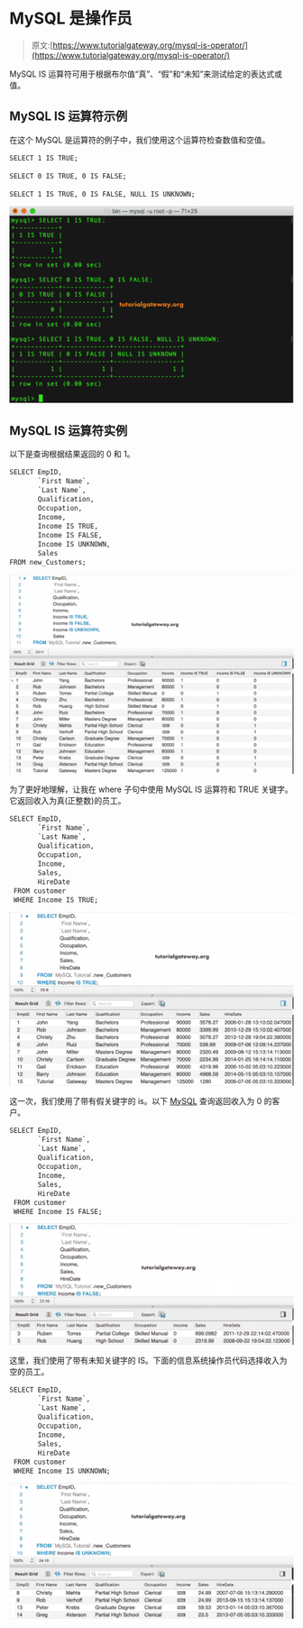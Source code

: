 # MySQL 是操作员

> 原文:[https://www.tutorialgateway.org/mysql-is-operator/](https://www.tutorialgateway.org/mysql-is-operator/)

MySQL IS 运算符可用于根据布尔值“真”、“假”和“未知”来测试给定的表达式或值。

## MySQL IS 运算符示例

在这个 MySQL 是运算符的例子中，我们使用这个运算符检查数值和空值。

```
SELECT 1 IS TRUE;

SELECT 0 IS TRUE, 0 IS FALSE;

SELECT 1 IS TRUE, 0 IS FALSE, NULL IS UNKNOWN;
```

![MySQL IS 1](img/09d486dd56c37da111a8c81af6bc14d1.png)

## MySQL IS 运算符实例

以下是查询根据结果返回的 0 和 1。

```
SELECT EmpID, 
       `First Name`,
       `Last Name`,
       Qualification,
       Occupation,
       Income,
       Income IS TRUE,
       Income IS FALSE,
       Income IS UNKNOWN,
       Sales
FROM new_Customers;    
```

![MySQL IS Operator 3](img/06aba86973b32ddabf579e180cad14e9.png)

为了更好地理解，让我在 where 子句中使用 MySQL IS 运算符和 TRUE 关键字。它返回收入为真(正整数)的员工。

```
SELECT EmpID, 
       `First Name`,
       `Last Name`,
       Qualification,
       Occupation,
       Income,
       Sales,
       HireDate
 FROM customer
 WHERE Income IS TRUE;
```

![MySQL IS Operator 4](img/34c47566de5091a95e6d01accd50d80e.png)

这一次，我们使用了带有假关键字的 is。以下 [MySQL](https://www.tutorialgateway.org/mysql-tutorial/) 查询返回收入为 0 的客户。

```
SELECT EmpID, 
       `First Name`,
       `Last Name`,
       Qualification,
       Occupation,
       Income,
       Sales,
       HireDate
 FROM customer
 WHERE Income IS FALSE;
```

![MySQL IS Operator 5](img/7ad36d60f1bb25b16d09ff36ed76f2f7.png)

这里，我们使用了带有未知关键字的 IS。下面的信息系统操作员代码选择收入为空的员工。

```
SELECT EmpID, 
       `First Name`,
       `Last Name`,
       Qualification,
       Occupation,
       Income,
       Sales,
       HireDate
 FROM customer
 WHERE Income IS UNKNOWN;
```

![MySQL IS Operator 6](img/a79bbd99673f62177d7c9e09faaaaf7a.png)